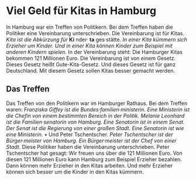 # Viel Geld für Kitas in Hamburg

In Hamburg war ein Treffen von Politikern. Bei dem Treffen haben die Politiker eine Vereinbarung unterschrieben. Die Vereinbarung ist für Kitas.  *Kita ist die Abkürzung für*  **Ki** nder· **ta** ges·stätte. 
*In einer Kita kümmern sich Erzieher um Kinder.* 
*Und in einer Kita können Kinder zum Beispiel mit anderen Kindern spielen.* In der Vereinbarung steht: Die Hamburger Kitas bekommen 121 Millionen Euro. Die Vereinbarung ist von einem Gesetz. Dieses Gesetz heißt Gute-Kita-Gesetz. Und dieses Gesetz ist für ganz Deutschland. Mit diesem Gesetz sollen Kitas besser gemacht werden. 

## Das Treffen
Das Treffen von den Politikern war im Hamburger Rathaus. Bei dem Treffen waren: 
*Franziska Giffey ist die Bundes·familien·ministerin.* 
*Eine Ministerin ist die Chefin von einem bestimmten Bereich in der Politik.* 
*Melanie Leonhard ist die Familien·senatorin von Hamburg.* 
*Eine Senatorin ist in einem Senat.* 
*Der Senat ist die Regierung von einer großen Stadt.* 
*Eine Senatorin ist wie eine Ministerin.* • Und Peter Tschentscher. 
*Peter Tschentscher ist der Bürger·meister von Hamburg.* 
*Ein Bürger·meister ist der Chef von einer Stadt.* Diese Politiker haben die Vereinbarung unterschrieben. Peter Tschentscher hat gesagt: Wir freuen uns über die 121 Millionen Euro. Von diesen 121 Millionen Euro kann Hamburg zum Beispiel Erzieher bezahlen. Dann können mehr Erzieher in den Kitas arbeiten. Und mehr Erzieher können sich besser um die Kinder in den Kitas kümmern. 
